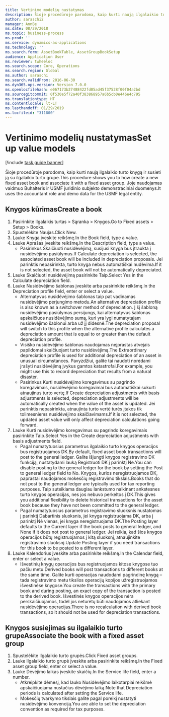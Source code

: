 ```yaml
---
title: Vertinimo modelių nustatymas
description: Šioje procedūroje parodoma, kaip kurti naują ilgalaikio turto knygą ir susieti ją su ilgalaikio turto grupe.
author: saraschi2
manager: AnnBe
ms.date: 08/29/2018
ms.topic: business-process
ms.prod: ''
ms.service: dynamics-ax-applications
ms.technology: ''
ms.search.form: AssetBookTable, AssetGroupBookSetup
audience: Application User
ms.reviewer: twheeloc
ms.search.scope: Core, Operations
ms.search.region: Global
ms.author: saraschi
ms.search.validFrom: 2016-06-30
ms.dyn365.ops.version: Version 7.0.0
ms.openlocfilehash: e067173b27488422fd05ad45f37528f00f04a2bd
ms.sourcegitcommit: 0f530e5f72a40f383868957a6b5cb0e446e4c795
ms.translationtype: HT
ms.contentlocale: lt-LT
ms.lasthandoff: 01/29/2019
ms.locfileid: "311800"
---
```

# <a name="set-up-value-models"></a><span data-ttu-id="89b3c-103">Vertinimo modelių nustatymas</span><span class="sxs-lookup"><span data-stu-id="89b3c-103">Set up value models</span></span>

[!include [task guide banner](../../includes/task-guide-banner.md)]

<span data-ttu-id="89b3c-104">Šioje procedūroje parodoma, kaip kurti naują ilgalaikio turto knygą ir susieti ją su ilgalaikio turto grupe.</span><span class="sxs-lookup"><span data-stu-id="89b3c-104">This procedure shows you to how create a new fixed asset book and associate it with a fixed asset group.</span></span> <span data-ttu-id="89b3c-105">Joje naudojamas vaidmuo Buhalteris ir USMF juridinio subjekto demonstraciniai duomenys.</span><span class="sxs-lookup"><span data-stu-id="89b3c-105">It uses the accountant role and demo data for the USMF legal entity.</span></span>


## <a name="create-a-book"></a><span data-ttu-id="89b3c-106">Knygos kūrimas</span><span class="sxs-lookup"><span data-stu-id="89b3c-106">Create a book</span></span>
1. <span data-ttu-id="89b3c-107">Pasirinkite Ilgalaikis turtas > Sąranka > Knygos.</span><span class="sxs-lookup"><span data-stu-id="89b3c-107">Go to Fixed assets > Setup > Books.</span></span>
2. <span data-ttu-id="89b3c-108">Spustelėkite Naujas.</span><span class="sxs-lookup"><span data-stu-id="89b3c-108">Click New.</span></span>
3. <span data-ttu-id="89b3c-109">Lauke Knyga įveskite reikšmę.</span><span class="sxs-lookup"><span data-stu-id="89b3c-109">In the Book field, type a value.</span></span>
4. <span data-ttu-id="89b3c-110">Lauke Aprašas įveskite reikšmę.</span><span class="sxs-lookup"><span data-stu-id="89b3c-110">In the Description field, type a value.</span></span>
    * <span data-ttu-id="89b3c-111">Pasirinkus Skaičiuoti nusidėvėjimą, susijusi knyga bus įtraukta į nusidėvėjimo pasiūlymus.</span><span class="sxs-lookup"><span data-stu-id="89b3c-111">If Calculate depreciation is selected, the associated asset book will be included in depreciation proposals.</span></span> <span data-ttu-id="89b3c-112">Jei parinktis nepasirinkta, turto knyga nebus automatiškai nudėvima.</span><span class="sxs-lookup"><span data-stu-id="89b3c-112">If it is not selected, the asset book will not be automatically depreciated.</span></span>  
5. <span data-ttu-id="89b3c-113">Lauke Skaičiuoti nusidėvėjimą pasirinkite Taip.</span><span class="sxs-lookup"><span data-stu-id="89b3c-113">Select Yes in the Calculate depreciation field.</span></span>
6. <span data-ttu-id="89b3c-114">Lauke Nusidėvėjimo šablonas įveskite arba pasirinkite reikšmę.</span><span class="sxs-lookup"><span data-stu-id="89b3c-114">In the Depreciation profile field, enter or select a value.</span></span>
    * <span data-ttu-id="89b3c-115">Alternatyvus nusidėvėjimo šablonas taip pat vadinamas nusidėvėjimo perjungimo metodu.</span><span class="sxs-lookup"><span data-stu-id="89b3c-115">An alternative depreciation profile is also known as a switchover method of depreciation.</span></span> <span data-ttu-id="89b3c-116">Į šį šabloną nusidėvėjimo pasiūlymas persijungs, kai alternatyvus šablonas apskaičiuos nusidėvėjimo sumą, kuri yra lygi numatytajam nusidėvėjimo šablonui arba už jį didesnė.</span><span class="sxs-lookup"><span data-stu-id="89b3c-116">The depreciation proposal will switch to this profile when the alternative profile calculates a depreciation amount that is equal to or greater than the default depreciation profile.</span></span>  
    * <span data-ttu-id="89b3c-117">Visiško nusidėvėjimo šablonas naudojamas neįprastas atvejais papildomai skaičiuojant turto nusidėvėjimą.</span><span class="sxs-lookup"><span data-stu-id="89b3c-117">The Extraordinary depreciation profile is used for additional depreciation of an asset in unusual circumstances.</span></span> <span data-ttu-id="89b3c-118">Pavyzdžiui, galite tai naudoti norėdami įrašyti nusidėvėjimą įvykus gamtos katastrofai.</span><span class="sxs-lookup"><span data-stu-id="89b3c-118">For example, you might use this to record depreciation that results from a natural disaster.</span></span>  
    * <span data-ttu-id="89b3c-119">Pasirinkus Kurti nusidėvėjimo koregavimus su pagrindo koregavimais, nusidėvėjimo koregavimai bus automatiškai sukurti atnaujinus turto vertę.</span><span class="sxs-lookup"><span data-stu-id="89b3c-119">If Create depreciation adjustments with basis adjustments is selected, depreciation adjustments will be automatically created when the value of the asset is updated.</span></span> <span data-ttu-id="89b3c-120">Jei parinktis nepasirinkta, atnaujinta turto vertė turės įtakos tik tolimesniems nusidėvėjimo skaičiavimams.</span><span class="sxs-lookup"><span data-stu-id="89b3c-120">If it is not selected, the updated asset value will only affect depreciation calculations going forward.</span></span>  
7. <span data-ttu-id="89b3c-121">Lauke Kurti nusidėvėjimo koregavimus su pagrindo koregavimais pasirinkite Taip.</span><span class="sxs-lookup"><span data-stu-id="89b3c-121">Select Yes in the Create depreciation adjustments with basis adjustments field.</span></span>
    * <span data-ttu-id="89b3c-122">Pagal numatytuosius parametrus ilgalaikio turto knygos operacijos bus registruojamos DK.</span><span class="sxs-lookup"><span data-stu-id="89b3c-122">By default, fixed asset book transactions will post to the general ledger.</span></span> <span data-ttu-id="89b3c-123">Galite išjungti knygos registravimo DK funkciją, nustatydami lauką Registruoti DK į parinktį Ne.</span><span class="sxs-lookup"><span data-stu-id="89b3c-123">You can disable posting to the general ledger for the book by setting the Post to general ledger field to No.</span></span> <span data-ttu-id="89b3c-124">Knygos, kurios neregistruojamos DK, paprastai naudojamos mokesčių registravimo tikslais.</span><span class="sxs-lookup"><span data-stu-id="89b3c-124">Books that do not post to the general ledger are typically used for tax reporting purposes.</span></span> <span data-ttu-id="89b3c-125">Taip suteikiama daugiau lankstumo naikinant ankstesnes turto knygos operacijas, nes jos nebuvo perkeltos į DK.</span><span class="sxs-lookup"><span data-stu-id="89b3c-125">This gives you additional flexibility to delete historical transactions for the asset book because they have not been committed to the general ledger.</span></span>  
    * <span data-ttu-id="89b3c-126">Pagal numatytuosius parametrus registravimo sluoksnis nustatomas į parinktį Dabartinis sluoksnis, jei knyga registruojama DK, arba į parinktį Nė vienas, jei knyga neregistruojama DK.</span><span class="sxs-lookup"><span data-stu-id="89b3c-126">The Posting layer defaults to the Current layer if the book posts to general ledger, and None if it does not post to general ledger.</span></span> <span data-ttu-id="89b3c-127">Jei reikia, kad šios knygos operacijos būtų registruojamos į kitą sluoksnį, atnaujinkite registravimo sluoksnį.</span><span class="sxs-lookup"><span data-stu-id="89b3c-127">Update Posting layer if you need transactions for this book to be posted to a different layer.</span></span>  
8. <span data-ttu-id="89b3c-128">Lauke Kalendorius įveskite arba pasirinkite reikšmę.</span><span class="sxs-lookup"><span data-stu-id="89b3c-128">In the Calendar field, enter or select a value.</span></span>
    * <span data-ttu-id="89b3c-129">Išvestinių knygų operacijos bus registruojamos kitose knygose tuo pačiu metu.</span><span class="sxs-lookup"><span data-stu-id="89b3c-129">Derived books will post transactions to different books at the same time.</span></span> <span data-ttu-id="89b3c-130">Galite kurti operacijas naudodami pagrindinę knygą – tada registravimo metu tikslios operacijų kopijos užregistruojamos išvestinėse knygose.</span><span class="sxs-lookup"><span data-stu-id="89b3c-130">You create the transactions with the primary book and during posting, an exact copy of the transaction is posted to the derived book.</span></span> <span data-ttu-id="89b3c-131">Išvestinės knygos operacijos nėra perskaičiuojamos, todėl jos neturėtų būti naudojamos atliekant nusidėvėjimo operacijas.</span><span class="sxs-lookup"><span data-stu-id="89b3c-131">There is no recalculation with derived book transactions, so it should not be used for depreciation transactions.</span></span>  

## <a name="associate-the-book-with-a-fixed-asset-group"></a><span data-ttu-id="89b3c-132">Knygos susiejimas su ilgalaikio turto grupe</span><span class="sxs-lookup"><span data-stu-id="89b3c-132">Associate the book with a fixed asset group</span></span>
1. <span data-ttu-id="89b3c-133">Spustelėkite Ilgalaikio turto grupės.</span><span class="sxs-lookup"><span data-stu-id="89b3c-133">Click Fixed asset groups.</span></span>
2. <span data-ttu-id="89b3c-134">Lauke Ilgalaikio turto grupė įveskite arba pasirinkite reikšmę.</span><span class="sxs-lookup"><span data-stu-id="89b3c-134">In the Fixed asset group field, enter or select a value.</span></span>
3. <span data-ttu-id="89b3c-135">Lauke Dėvėjimo laikas įveskite skaičių.</span><span class="sxs-lookup"><span data-stu-id="89b3c-135">In the Service life field, enter a number.</span></span>
    * <span data-ttu-id="89b3c-136">Atkreipkite dėmesį, kad lauko Nusidėvėjimo laikotarpiai reikšmė apskaičiuojama nustačius dėvėjimo laiką.</span><span class="sxs-lookup"><span data-stu-id="89b3c-136">Note that Depreciation periods is calculated after setting the Service life.</span></span>  
    * <span data-ttu-id="89b3c-137">Mokesčių tvarkymo tikslais galite pagal poreikį nustatyti nusidėvėjimo konvenciją.</span><span class="sxs-lookup"><span data-stu-id="89b3c-137">You are able to set the depreciation convention as required for tax purposes.</span></span>  

